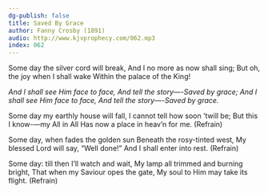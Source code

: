 ```yaml
---
dg-publish: false
title: Saved By Grace
author: Fanny Crosby (1891)
audio: http://www.kjvprophecy.com/062.mp3
index: 062
---
```


Some day the silver cord will break,
And I no more as now shall sing;
But oh, the joy when I shall wake
Within the palace of the King!

*And I shall see Him face to face,
And tell the story—-Saved by grace;
And I shall see Him face to face,
And tell the story—-Saved by grace.*

Some day my earthly house will fall,
I cannot tell how soon ’twill be;
But this I know-—my All in All
Has now a place in heav’n for me. (Refrain)

Some day, when fades the golden sun
Beneath the rosy-tinted west,
My blessed Lord will say, “Well done!”
And I shall enter into rest. (Refrain)

Some day: till then I’ll watch and wait,
My lamp all trimmed and burning bright,
That when my Saviour opes the gate,
My soul to Him may take its flight. (Refrain)
